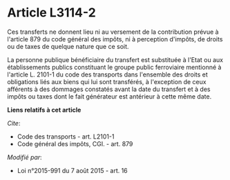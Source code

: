 # Article L3114-2

Ces transferts ne donnent lieu ni au versement de la contribution prévue à l'article 879 du code général des impôts, ni à
perception d'impôts, de droits ou de taxes de quelque nature que ce soit. 

La personne publique bénéficiaire du transfert est substituée à l'Etat ou aux établissements publics constituant le groupe
public ferroviaire mentionné à l'article L. 2101-1 du code des transports dans l'ensemble des droits et obligations liés aux
biens qui lui sont transférés, à l'exception de ceux afférents à des dommages constatés avant la date du transfert et à des
impôts ou taxes dont le fait générateur est antérieur à cette même date.

**Liens relatifs à cet article**

_Cite_:

  - Code des transports - art. L2101-1
  - Code général des impôts, CGI. - art. 879

_Modifié par_:

  - Loi n°2015-991 du 7 août 2015 - art. 16
